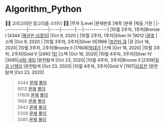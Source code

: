 # Algorithm_Python
🙆‍♂️ 고리고리단 알고리즘 스터디 🙆‍♀️
|주차          |Level     |문제번호 |제목     |분류 |제출 기한       |
|------------|----------|-----|-------|---|------------|
|10월 2주차, 1주차|Bronze I  |4344 |[평균은 넘겠지](https://www.acmicpc.net/problem/4344)|   |Oct 9, 2020 |
|10월 2주차, 1주차|Silver IV |9012 |[괄호](https://www.acmicpc.net/problem/9012)    |스택 |Oct 9, 2020 |
|10월 3주차, 2주차|Silver III|1966 |[프린터 큐](https://www.acmicpc.net/problem/1966)  |큐  |Oct 16, 2020|
|10월 3주차, 2주차|Bronze II |17608|[막대기](https://www.acmicpc.net/problem/17608)    |스택 |Oct 16, 2020|
|10월 3주차, 2주차|Gold V  |2493 |[탑](https://www.acmicpc.net/problem/2493)      |스택 |Oct 16, 2020|
|10월 4주차, 3주차|Silver IV |3085|[사탕 게임](https://www.acmicpc.net/problem/3085)      |완전탐색 |Oct 23, 2020|
|10월 4주차, 3주차|Bronze II  |2309|[일곱 난쟁이](https://www.acmicpc.net/problem/2309)      |완전탐색 |Oct 23, 2020|
|10월 4주차, 3주차|Gold V |1107|[리모컨](https://www.acmicpc.net/problem/1107)      |완전탐색 |Oct 23, 2020| 

     
>4344 [문제](https://www.acmicpc.net/problem/4344)   [풀이](https://github.com/juno7803/Algorithm_Python/blob/main/4344%ED%8F%89%EA%B7%A0%EC%9D%80%EB%84%98%EA%B2%A0%EC%A7%80/4344.py)   
>9012 [문제](https://www.acmicpc.net/problem/9012) [풀이](https://github.com/juno7803/Algorithm_Python/blob/main/9012%EA%B4%84%ED%98%B8/9012.py)   
>17608 [문제](https://www.acmicpc.net/problem/17608)   [풀이](https://github.com/juno7803/Algorithm_Python/blob/main/17608%EB%A7%89%EB%8C%80%EA%B8%B0/17608.py)   
>1966 [문제](https://www.acmicpc.net/problem/1966) [풀이](https://github.com/juno7803/Algorithm_Python/blob/main/1966%ED%94%84%EB%A6%B0%ED%84%B0%ED%81%90/1966.py)   
>2943 [문제](https://www.acmicpc.net/problem/2943) [풀이](https://github.com/juno7803/Algorithm_Python/blob/main/2493%ED%83%91/2493.py)   
>2309 [문제](https://www.acmicpc.net/problem/2309) [풀이](https://github.com/juno7803/Algorithm_Python/blob/main/2309%EC%9D%BC%EA%B3%B1%EB%82%9C%EC%9F%81%EC%9D%B4/2309.py)   
>3085 [문제](https://www.acmicpc.net/problem/2309) [풀이](https://github.com/juno7803/Algorithm_Python/blob/main/3085%EC%82%AC%ED%83%95%EA%B2%8C%EC%9E%84/3085.py)   
